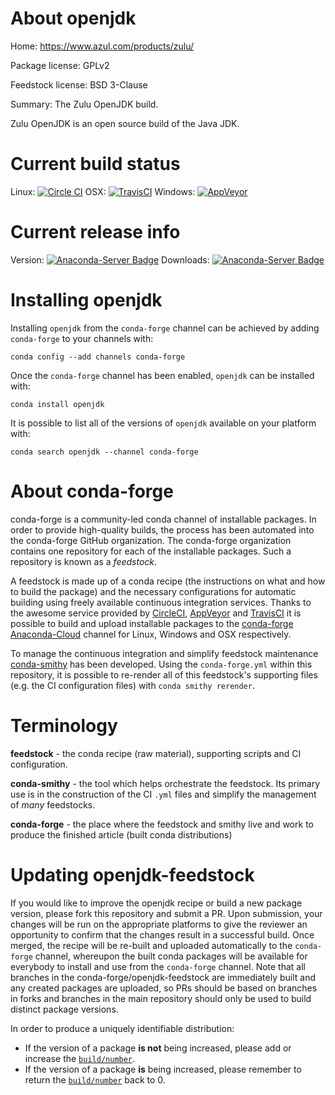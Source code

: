 About openjdk
=============

Home: https://www.azul.com/products/zulu/

Package license: GPLv2

Feedstock license: BSD 3-Clause

Summary: The Zulu OpenJDK build.

Zulu OpenJDK is an open source build of the Java JDK.


Current build status
====================

Linux: [![Circle CI](https://circleci.com/gh/conda-forge/openjdk-feedstock.svg?style=shield)](https://circleci.com/gh/conda-forge/openjdk-feedstock)
OSX: [![TravisCI](https://travis-ci.org/conda-forge/openjdk-feedstock.svg?branch=master)](https://travis-ci.org/conda-forge/openjdk-feedstock)
Windows: [![AppVeyor](https://ci.appveyor.com/api/projects/status/github/conda-forge/openjdk-feedstock?svg=True)](https://ci.appveyor.com/project/conda-forge/openjdk-feedstock/branch/master)

Current release info
====================
Version: [![Anaconda-Server Badge](https://anaconda.org/conda-forge/openjdk/badges/version.svg)](https://anaconda.org/conda-forge/openjdk)
Downloads: [![Anaconda-Server Badge](https://anaconda.org/conda-forge/openjdk/badges/downloads.svg)](https://anaconda.org/conda-forge/openjdk)

Installing openjdk
==================

Installing `openjdk` from the `conda-forge` channel can be achieved by adding `conda-forge` to your channels with:

```
conda config --add channels conda-forge
```

Once the `conda-forge` channel has been enabled, `openjdk` can be installed with:

```
conda install openjdk
```

It is possible to list all of the versions of `openjdk` available on your platform with:

```
conda search openjdk --channel conda-forge
```


About conda-forge
=================

conda-forge is a community-led conda channel of installable packages.
In order to provide high-quality builds, the process has been automated into the
conda-forge GitHub organization. The conda-forge organization contains one repository
for each of the installable packages. Such a repository is known as a *feedstock*.

A feedstock is made up of a conda recipe (the instructions on what and how to build
the package) and the necessary configurations for automatic building using freely
available continuous integration services. Thanks to the awesome service provided by
[CircleCI](https://circleci.com/), [AppVeyor](http://www.appveyor.com/)
and [TravisCI](https://travis-ci.org/) it is possible to build and upload installable
packages to the [conda-forge](https://anaconda.org/conda-forge)
[Anaconda-Cloud](http://docs.anaconda.org/) channel for Linux, Windows and OSX respectively.

To manage the continuous integration and simplify feedstock maintenance
[conda-smithy](http://github.com/conda-forge/conda-smithy) has been developed.
Using the ``conda-forge.yml`` within this repository, it is possible to re-render all of
this feedstock's supporting files (e.g. the CI configuration files) with ``conda smithy rerender``.


Terminology
===========

**feedstock** - the conda recipe (raw material), supporting scripts and CI configuration.

**conda-smithy** - the tool which helps orchestrate the feedstock.
                   Its primary use is in the construction of the CI ``.yml`` files
                   and simplify the management of *many* feedstocks.

**conda-forge** - the place where the feedstock and smithy live and work to
                  produce the finished article (built conda distributions)


Updating openjdk-feedstock
==========================

If you would like to improve the openjdk recipe or build a new
package version, please fork this repository and submit a PR. Upon submission,
your changes will be run on the appropriate platforms to give the reviewer an
opportunity to confirm that the changes result in a successful build. Once
merged, the recipe will be re-built and uploaded automatically to the
`conda-forge` channel, whereupon the built conda packages will be available for
everybody to install and use from the `conda-forge` channel.
Note that all branches in the conda-forge/openjdk-feedstock are
immediately built and any created packages are uploaded, so PRs should be based
on branches in forks and branches in the main repository should only be used to
build distinct package versions.

In order to produce a uniquely identifiable distribution:
 * If the version of a package **is not** being increased, please add or increase
   the [``build/number``](http://conda.pydata.org/docs/building/meta-yaml.html#build-number-and-string).
 * If the version of a package **is** being increased, please remember to return
   the [``build/number``](http://conda.pydata.org/docs/building/meta-yaml.html#build-number-and-string)
   back to 0.
